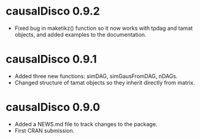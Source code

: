 # causalDisco 0.9.2
* Fixed bug in maketikz() function so it now works with tpdag and tamat objects,
  and added examples to the documentation. 

# causalDisco 0.9.1
* Added three new functions: simDAG, simGausFromDAG, nDAGs.
* Changed structure of tamat objects so they inherit directly from matrix.

# causalDisco 0.9.0

* Added a NEWS.md file to track changes to the package.
* First CRAN submission.